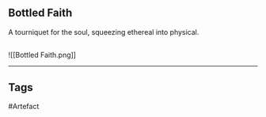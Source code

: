 ## Bottled Faith
A tourniquet for the soul, squeezing ethereal into physical.
## 
![[Bottled Faith.png]]

---
## Tags
#Artefact
